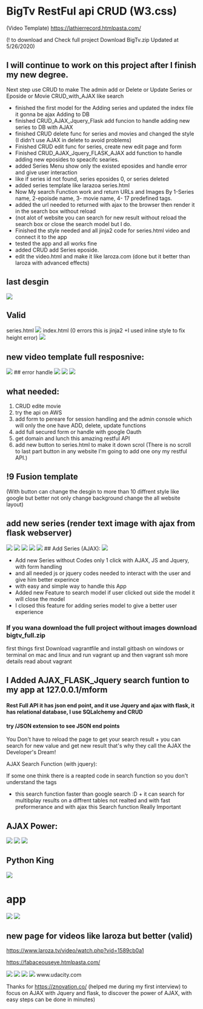 # BigTv RestFul api CRUD (W3.css)


(Video Template)
https://lathierrecord.htmlpasta.com/

(! to download and Check full project Download BigTv.zip Updated at 5/26/2020) 

##  I will continue to work on this project after I finish my new degree.

Next step use CRUD to make The admin add or Delete or Update Series or Eposide or Movie CRUD_with_AJAX like search

*  finished the first model for the Adding series and updated the index file it gonna be ajax Adding to DB
*  finished CRUD_AJAX_Jquery_Flask add funcion to handle adding new series to DB with AJAX
*  finished CRUD delete func for series and movies and changed the style (I didn't use AJAX in delete to avoid problems)
*  Finished CRUD edit func for series, create new edit page and form
*  Finished CRUD_AJAX_Jquery_FLASK_AJAX add function to handle adding new eposides to speacifc searies.
*  added Series Menu show only the existed eposides and handle error and give user interaction
*  like if series id not found, series eposides 0, or series deleted 
*  added series template like larazoa series.html
*  Now My search Function work and return URLs and Images By 1-Series name, 2-epoisde name, 3- movie name, 4- 17 predefined tags.
*  added the url needed to returned with ajax to the browser then render it in the search box without reload
*  (not alot of website you can search for new result without reload the search box or close the search model but I do.
*  Finished the style needed and all jinja2 code for series.html video and connect it to the app
*  tested the app and all works fine
*  added CRUD add Series eposide.
*  edit the video.html and make it like laroza.com (done but it better than laroza with advanced effects)

## last desgin
<img src="myweb.PNG">

## Valid
series.html
<img src="valid.PNG">
index.html (0 errors this is jinja2 +I used inline style to fix height error)
<img src="index_0error.PNG">

## new video template full resposnive:
<img src="series1.PNG">
## error handle
<img src="handle3.PNG">
<img src="handle.PNG">
<img src="handle1.PNG">

## what needed:
1.  CRUD edite movie
2.  try the api on AWS
3.  add form to pereare for session handling and the admin console which will only the one have ADD, delete, update functions
4.  add full secured form or handle with google Oauth
5.  get domain and lunch this amazing restful API
6.  add new button to series.html to make it down scrol (There is no scroll to last part button in any website 
I'm going to add one ony my restful API.)

## !9 Fusion template 
(With button can change the desgin to more than 10 diffrent style like google but better
not only change background change the all website layout)


## add new series (render text image with ajax from flask webserver)
<img src="https://github.com/MahmoudHegazi/hello-world/blob/master/myadd2.PNG?raw=true">


<img src="myweb2.PNG">


<img src="mfinal.PNG">
<img src="bigtva.PNG">

<img src="last1.PNG">
## Add Series (AJAX):

<img src="addseries.PNG">

*  Add new Series without Codes only 1 click with AJAX, JS and Jquery, with form handling
*  and all needed js or jquery codes needed to interact with the user and give him better experince
*  with easy and simple way to handle this App
*  Added new Feature to search model if user clicked out side the model it will close the model
*  I closed this feature for adding series model to give a better user experience 


### If you wana download the full project  without images download bigtv_full.zip
first things first Download vagrantfile and install gitbash on windows or terminal on mac and linux
and run vagrant up and then vagrant ssh more details read about vagrant

## I Added AJAX_FLASK_Jquery search funtion to my app at 127.0.0.1/mform

#### Rest Full API it has json end point, and it use Jquery and ajax with flask, it has relational database, I use SQLalchemy and CRUD
#### try /JSON extension to see JSON end points

You Don't have to reload the page to get your search result + you can search for new value and get new result
that's why they call the AJAX the Developer's Dream!

AJAX Search Function (with jquery):

If some one think there is a reapted code in search function so you don't understand the tags 
+ this search function faster than google search :D + it can search for multibplay results on
a diffrent tables not realted and with fast preformerance and with ajax this Search function Really Important


## AJAX Power:
<img src="lastr.PNG">
<img src="Update.PNG">
<img src="ajaxpower.PNG">


## Python King 
<img src="Pythonking.PNG">

# app 

<img src="Fianl.PNG">
<img src="part1.PNG">


## new page for videos like laroza but better  (valid)
https://www.laroza.tv/video/watch.php?vid=1589cb0a1 

https://fabaceouseye.htmlpasta.com/


<img src="https://github.com/MahmoudHegazi/hello-world/blob/master/desgin.PNG?raw=true">
<img src="https://github.com/MahmoudHegazi/hello-world/blob/master/new_desgin1.png?raw=true">
<img src="https://github.com/MahmoudHegazi/hello-world/blob/master/effect_with_delay2.png?raw=true">
<img src="https://github.com/MahmoudHegazi/hello-world/blob/master/mobile_size1.PNG?raw=true">
www.udacity.com

Thanks for https://znovation.co/ (helped me during my first interview) to focus on AJAX with Jquery and flask, to discover the power of AJAX, with easy steps can be done in minutes)
